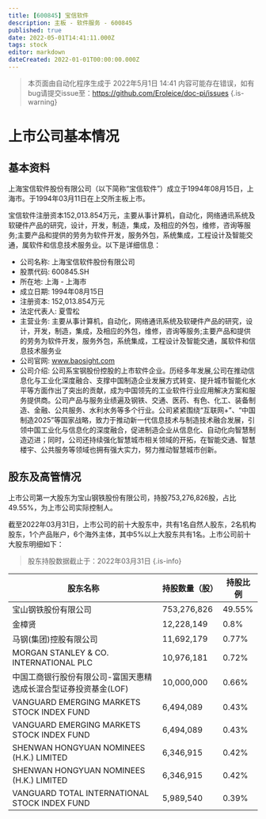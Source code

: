 ```yaml
---
title: [600845] 宝信软件
description: 主板 - 软件服务 - 600845
published: true
date: 2022-05-01T14:41:11.000Z
tags: stock
editor: markdown
dateCreated: 2022-01-01T00:00:00.000Z
---
```


> 本页面由自动化程序生成于 2022年5月1日 14:41
> 内容可能存在错误，如有bug请提交issue至：https://github.com/Eroleice/doc-pi/issues
{.is-warning}

# 上市公司基本情况

## 基本资料

上海宝信软件股份有限公司（以下简称“宝信软件”）成立于1994年08月15日，上海市。于1994年03月11日在上交所主板上市。

宝信软件注册资本152,013.854万元，主要从事计算机，自动化，网络通讯系统及软硬件产品的研究，设计，开发，制造，集成，及相应的外包，维修，咨询等服务;主要产品和提供的劳务为软件开发，服务外包，系统集成，工程设计及智能交通，属软件和信息技术服务业。以下是详细信息：

- 公司名称: 上海宝信软件股份有限公司
- 股票代码: 600845.SH
- 所在地: 上海 - 上海市
- 成立日期: 1994年08月15日
- 注册资本: 152,013.854万元
- 法定代表人: 夏雪松
- 主营业务: 主要从事计算机，自动化，网络通讯系统及软硬件产品的研究，设计，开发，制造，集成，及相应的外包，维修，咨询等服务;主要产品和提供的劳务为软件开发，服务外包，系统集成，工程设计及智能交通，属软件和信息技术服务业
- 公司官网: www.baosight.com
- 公司介绍: 公司系宝钢股份控股的上市软件企业。历经多年发展,公司在推动信息化与工业化深度融合、支撑中国制造企业发展方式转变、提升城市智能化水平等方面作出了突出的贡献，成为中国领先的工业软件行业应用解决方案和服务提供商。公司产品与服务业绩遍及钢铁、交通、医药、有色、化工、装备制造、金融、公共服务、水利水务等多个行业。公司紧紧围绕“互联网+”、“中国制造2025”等国家战略，致力于推动新一代信息技术与制造技术融合发展，引领中国工业化与信息化的深度融合，促进制造企业从信息化、自动化向智慧制造迈进；同时，公司还持续强化智慧城市相关领域的开拓，在智能交通、智慧楼宇、公共服务等领域也拥有强大实力，努力推动智慧城市创新。


## 股东及高管情况

上市公司第一大股东为宝山钢铁股份有限公司，持股753,276,826股，占比49.55%，为上市公司实际控制人。

截至2022年03月31日，上市公司的前十大股东中，共有1名自然人股东，2名机构股东，1个产品账户，6个海外主体，其中5%以上大股东共有1名。上市公司前十大股东明细如下：

> 股东持股数据截止于：2022年03月31日
{.is-info}

| 股东名称 | 持股数量（股） | 持股比例 |
| --- | --- | --- |
| 宝山钢铁股份有限公司 | 753,276,826 | 49.55% |
| 金樟贤 | 12,228,149 | 0.8% |
| 马钢(集团)控股有限公司 | 11,692,179 | 0.77% |
| MORGAN   STANLEY & CO. INTERNATIONAL PLC | 10,976,181 | 0.72% |
| 中国工商银行股份有限公司-富国天惠精选成长混合型证券投资基金(LOF) | 10,000,000 | 0.66% |
| VANGUARD   EMERGING MARKETS STOCK INDEX FUND | 6,494,089 | 0.43% |
| VANGUARD EMERGING MARKETS STOCK INDEX FUND | 6,494,089 | 0.43% |
| SHENWAN   HONGYUAN NOMINEES (H.K.) LIMITED | 6,346,915 | 0.42% |
| SHENWAN HONGYUAN NOMINEES (H.K.) LIMITED | 6,346,915 | 0.42% |
| VANGUARD   TOTAL INTERNATIONAL STOCK INDEX FUND | 5,989,540 | 0.39% |




